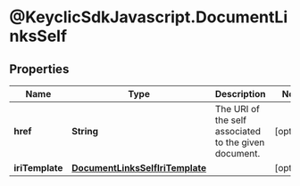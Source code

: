 # @KeyclicSdkJavascript.DocumentLinksSelf

## Properties
Name | Type | Description | Notes
------------ | ------------- | ------------- | -------------
**href** | **String** | The URI of the self associated to the given document. | [optional] 
**iriTemplate** | [**DocumentLinksSelfIriTemplate**](DocumentLinksSelfIriTemplate.md) |  | [optional] 


